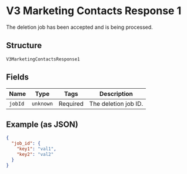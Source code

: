 
# V3 Marketing Contacts Response 1

The deletion job has been accepted and is being processed.

## Structure

`V3MarketingContactsResponse1`

## Fields

| Name | Type | Tags | Description |
|  --- | --- | --- | --- |
| `jobId` | `unknown` | Required | The deletion job ID. |

## Example (as JSON)

```json
{
  "job_id": {
    "key1": "val1",
    "key2": "val2"
  }
}
```

